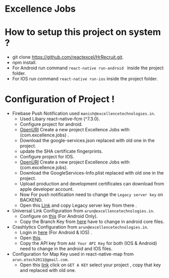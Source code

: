 # Excellence Jobs

# How to setup this project on system ?
* git clone https://github.com/reactexcel/HrRecruit.git.
* npm install.
* For Android run command ```react-native run-android ``` inside  the project folder.
* For IOS run command ```react-native run-ios```  inside the project folder.

# Configuration of Project !
* Firebase Push Notification used ```manish@excellencetechnologies.in```.
  * Used Libary react-native-fcm (^7.3.0).
  * Configure project for android.
  * [OpenURl](https://console.firebase.google.com/u/0/) Create a new project Excellence Jobs with (com.excellence.jobs) .
  * Download the google-services.json replaced with old one in the project.
  * update the SHA certificate fingerprints.
  * Configure project for IOS.
  * [OpenURl](https://console.firebase.google.com/u/0/) Create a new project Excellence Jobs with (com.excellence.jobs).
  * Download the GoogleServices-Info.plist replaced with old one in the project.
  * Upload production and development certificates can download from apple developer account.
  * Now For push notification need to change the ```Legacy server key``` on BACKEND.
  * Open this [Link](https://console.firebase.google.com/u/0/project/excellence-jobs-b45cc/settings/cloudmessaging/ios:com.excellence.jobs ) and copy Legacy server key from there .
* Universal Link Configuration from ```arun@excellencetechnologies.in```.
  * Configure on [this](https://branch.io/) (For Android Only).
  * Copy the Branch Key from [here](https://dashboard.branch.io/account-settings/app) have to change in android core files.
* Crashlytics Configuration from ```arun@excellencetechnologies.in```.
  * Login in [here](https://www.fabric.io/) (For Android & IOS) .
  * Open [this](https://fabric.io/kits/android/crashlytics/install).
  * Copy the API key from ```Add Your API Key``` for both (IOS & Android) need to change in the android and IOS files.
* Configuration for Map Key used in react-native-map from ```arun.etech2011@gmail.com```.
  * Open this [link](https://developers.google.com/maps/documentation/android-api/signup) click on ```GET A KEY``` select your project , copy that key and replaced with old one.
